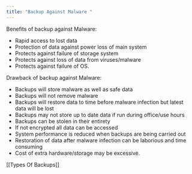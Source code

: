 ```yaml
---
title: "Backup Against Malware "
--- 
```

Benefits of backup against Malware:

- Rapid access to lost data
- Protection of data against power loss of main system
- Protects against failure of storage system
- Protects against loss of data from viruses/malware
- Protects against failure of OS. 
 
Drawback of backup against Malware:

- Backups will store malware as well as safe data
- Backups will not remove malware
- Backups will restore data to time before malware infection but latest data will be lost
 - Backups may not store up to date data if run during office/use hours
- Backups can be stolen in their entirety
- If not encrypted all data can be accessed
- System performance is reduced when backups are being carried out
- Restoration of data after malware infection can be laborious and time consuming
- Cost of extra hardware/storage may be excessive.

[[Types Of Backups]]